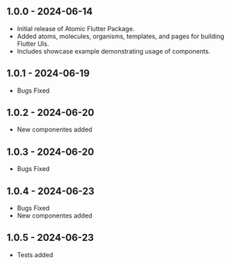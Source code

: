 ## 1.0.0 - 2024-06-14


- Initial release of Atomic Flutter Package.
- Added atoms, molecules, organisms, templates, and pages for building Flutter UIs.
- Includes showcase example demonstrating usage of components.


## 1.0.1 - 2024-06-19


- Bugs Fixed


## 1.0.2 - 2024-06-20


- New componentes added


## 1.0.3 - 2024-06-20


- Bugs Fixed


## 1.0.4 - 2024-06-23


- Bugs Fixed
- New componentes added

## 1.0.5 - 2024-06-23


- Tests added